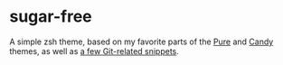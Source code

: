 # sugar-free
A simple zsh theme, based on my favorite parts of the [Pure](https://github.com/sindresorhus/pure) and [Candy](https://github.com/BinaryMuse/oh-my-zsh/blob/master/themes/candy.zsh-theme) themes, as well as [a few Git-related snippets](https://gist.github.com/joshdick/4415470).
